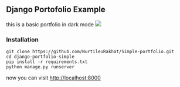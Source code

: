 ## Django Portofolio Example

this is a basic portfolio in dark mode
![](./screenshot.png)

### Installation

```
git clone https://github.com/NurtileuRakhat/Simple-portfolio.git
cd django-portfolio-simple
pip install -r requirements.txt
python manage.py runserver
```

now you can visit <a href="http://localhost:8000" target="_blank">http://localhost:8000</a>